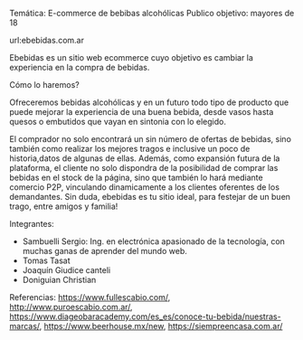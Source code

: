 
Temática: E-commerce de bebibas alcohólicas
Publico objetivo: mayores de 18

url:ebebidas.com.ar

Ebebidas es un sitio web ecommerce cuyo objetivo es cambiar la experiencia en la compra de bebidas.

Cómo lo haremos?

Ofreceremos bebidas alcohólicas y en un futuro todo tipo de producto que puede mejorar la experiencia de una 
buena bebida, desde vasos hasta quesos o embutidos que vayan en sintonia con lo elegido.

El comprador no solo encontrará un sin número de ofertas de bebidas, sino también como realizar los mejores tragos 
 e inclusive un poco de historia,datos de algunas de ellas.
Además, como expansión futura de la plataforma, el cliente no solo dispondra de la posibilidad de comprar
las bebidas en el stock de la página, sino que también lo hará mediante comercio P2P, vinculando dinamicamente a 
los clientes oferentes de los demandantes.
Sin duda, ebebidas es tu sitio ideal, para festejar de un buen trago, entre amigos y familia!

Integrantes:
- Sambuelli Sergio: Ing. en electrónica apasionado de la tecnología, con muchas ganas de aprender del mundo web.
- Tomas Tasat
- Joaquín Giudice canteli
- Doniguian Christian

Referencias:
https://www.fullescabio.com/,
http://www.puroescabio.com.ar/,
https://www.diageobaracademy.com/es_es/conoce-tu-bebida/nuestras-marcas/,
https://www.beerhouse.mx/new,
https://siempreencasa.com.ar/
